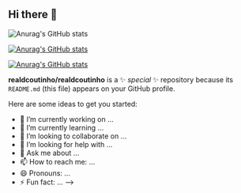 ## Hi there 👋

![Anurag's GitHub stats](https://github-readme-stats.vercel.app/api?username=realdcoutinho&show_icons=true&theme=great-gatsby)

[![Anurag's GitHub stats](https://github-readme-stats.vercel.app/api/top-langs?username=realdcoutinho)](https://github.com/anuraghazra/github-readme-stats)

[![Anurag's GitHub stats](https://github-readme-streak-stats.herokuapp.com/?user=realdcoutinho)](https://github.com/anuraghazra/github-readme-stats)


**realdcoutinho/realdcoutinho** is a ✨ _special_ ✨ repository because its `README.md` (this file) appears on your GitHub profile.

Here are some ideas to get you started:

- 🔭 I’m currently working on ...
- 🌱 I’m currently learning ...
- 👯 I’m looking to collaborate on ...
- 🤔 I’m looking for help with ...
- 💬 Ask me about ...
- 📫 How to reach me: ...
- 😄 Pronouns: ...
- ⚡ Fun fact: ...
-->
